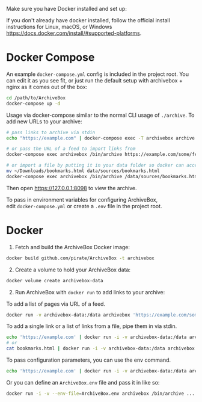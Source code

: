 Make sure you have Docker installed and set up:

If you don't already have docker installed, follow the official install instructions for Linux, macOS, or Windows https://docs.docker.com/install/#supported-platforms.

# Docker Compose

An example `docker-compose.yml` config is included in the project root.  You can edit it as you see fit, or just run the default setup with archivebox + nginx as it comes out of the box:

```bash
cd /path/to/ArchiveBox
docker-compose up -d
```

Usage via docker-compose similar to the normal CLI usage of `./archive`.  To add new URLs to your archive:
```bash
# pass links to archive via stdin
echo "https://example.com" | docker-compose exec -T archivebox archive

# or pass the URL of a feed to import links from
docker-compose exec archivebox /bin/archive https://example.com/some/feed.rss

# or import a file by putting it in your data folder so docker can access it
mv ~/Downloads/bookmarks.html data/sources/bookmarks.html
docker-compose exec archivebox /bin/archive /data/sources/bookmarks.html
```

Then open https://127.0.0.1:8098 to view the archive.

To pass in environment variables for configuring ArchiveBox,  
edit `docker-compose.yml` or create a `.env` file in the project root.

# Docker

1. Fetch and build the ArchiveBox Docker image:
```bash
docker build github.com/pirate/ArchiveBox -t archivebox
```

2. Create a volume to hold your ArchiveBox data:
```bash
docker volume create archivebox-data
```

2. Run ArchiveBox with `docker run` to add links to your archive:

To add a list of pages via URL of a feed.
```bash
docker run -v archivebox-data:/data archivebox 'https://example.com/some/rss/feed.xml'
```

To add a single link or a list of links from a file, pipe them in via stdin.
```bash
echo 'https://example.com' | docker run -i -v archivebox-data:/data archivebox
# or
cat bookmarks.html | docker run -i -v archivebox-data:/data archivebox
```

To pass configuration parameters, you can use the env command.
```bash
echo 'https://example.com' | docker run -i -v archivebox-data:/data archivebox env FETCH_SCREENSHOT=False /bin/archive
```

Or you can define an `ArchiveBox.env` file and pass it in like so:
```bash
docker run -i -v --env-file=ArchiveBox.env archivebox /bin/archive ...
```
